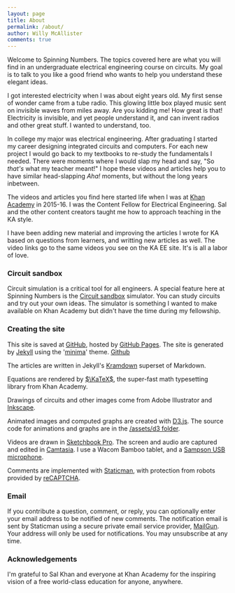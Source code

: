 ```yaml
---
layout: page
title: About
permalink: /about/
author: Willy McAllister
comments: true
---
```


Welcome to Spinning Numbers. The topics covered here are what you will find in an undergraduate electrical engineering course on circuits. My goal is to talk to you like a good friend who wants to help you understand these elegant ideas. 

I got interested electricity when I was about eight years old. My first sense of wonder came from a tube radio. This glowing little box played music sent on invisible waves from miles away. Are you kidding me! How great is that! Electricity is invisible, and yet people understand it, and can invent radios and other great stuff. I wanted to understand, too.

In college my major was electrical engineering. After graduating I started my career designing integrated circuits and computers. For each new project I would go back to my textbooks to re-study the fundamentals I needed. There were moments where I would slap my head and say, "So *that's* what my teacher meant!" I hope these videos and articles help you to have similar head-slapping *Aha!* moments, but without the long years inbetween.

The videos and articles you find here started life when I was at [Khan Academy](https://www.khanacademy.org/science/electrical-engineering) in 2015-16. I was the Content Fellow for Electrical Engineering. Sal and the other content creators taught me how to approach teaching in the KA style.

I have been adding new material and improving the articles I wrote for KA based on questions from  learners, and writting new articles as well. The video links go to the same videos you see on the KA EE site. It's is all a labor of love.

### Circuit sandbox

Circuit simulation is a critical tool for all engineers. A special feature here at Spinning Numbers is the [Circuit sandbox](/a/circuit-sandbox.html) simulator. You can study circuits and try out your own ideas. The simulator is something I wanted to make available on Khan Academy but didn't have the time during my fellowship. 

### Creating the site

This site is saved at [GitHub](https://github.com/willymcallister/spinningnumbers), hosted by [GitHub Pages](https://pages.github.com/). The site is generated by [Jekyll](https://jekyllrb.com/) using the '[minima](https://github.com/jekyll/minima)' theme. [Github](https://github.com/willymcallister/willymcallister.github.io)

The articles are written in Jekyll's [Kramdown](https://kramdown.gettalong.org/documentation.html) superset of Markdown. 

Equations are rendered by [$\KaTeX$](https://khan.github.io/KaTeX/), the super-fast math typesetting library from Khan Academy.

Drawings of circuits and other images come from Adobe Illustrator and [Inkscape](https://inkscape.org/). 

Animated images and computed graphs are created with [D3.js](http://d3js.org). The source code for animations and graphs are in the [/assets/d3 folder](https://github.com/willymcallister/spinningnumbers/tree/master/assets/d3).

Videos are drawn in [Sketchbook Pro](https://www.sketchbook.com/). The screen and audio are captured and edited in [Camtasia](https://www.techsmith.com/video-editor.html). I use a Wacom Bamboo tablet, and a [Sampson USB microphone](http://www.samsontech.com/samson/products/microphones/usb-microphones/c03u/). 

Comments are implemented with [Staticman](https://staticman.net/), with protection from robots provided by [reCAPTCHA](https://www.google.com/recaptcha/intro/). 

### Email

If you contribute a question, comment, or reply, you can optionally enter your email address to be notified of new comments. The notification email is sent by Staticman using a secure private email service provider, [MailGun](https://www.mailgun.com/). Your address will only be used for notifications. You may unsubscribe at any time.  

### Acknowledgements

I'm grateful to Sal Khan and everyone at Khan Academy for the inspiring vision of a free world-class education for anyone, anywhere.


